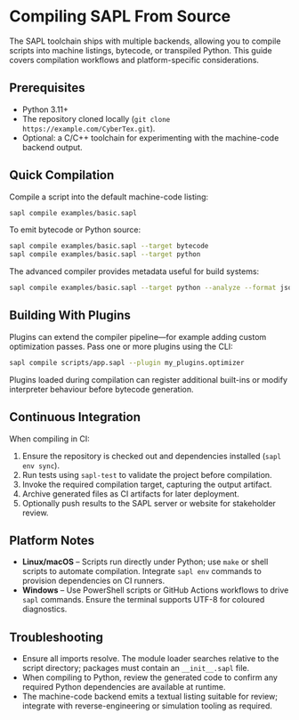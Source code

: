 # Compiling SAPL From Source

The SAPL toolchain ships with multiple backends, allowing you to compile scripts into machine listings, bytecode, or transpiled Python. This guide covers compilation workflows and platform-specific considerations.

## Prerequisites

* Python 3.11+
* The repository cloned locally (`git clone https://example.com/CyberTex.git`).
* Optional: a C/C++ toolchain for experimenting with the machine-code backend output.

## Quick Compilation

Compile a script into the default machine-code listing:

```bash
sapl compile examples/basic.sapl
```

To emit bytecode or Python source:

```bash
sapl compile examples/basic.sapl --target bytecode
sapl compile examples/basic.sapl --target python
```

The advanced compiler provides metadata useful for build systems:

```bash
sapl compile examples/basic.sapl --target python --analyze --format json
```

## Building With Plugins

Plugins can extend the compiler pipeline—for example adding custom optimization passes. Pass one or more plugins using the CLI:

```bash
sapl compile scripts/app.sapl --plugin my_plugins.optimizer
```

Plugins loaded during compilation can register additional built-ins or modify interpreter behaviour before bytecode generation.

## Continuous Integration

When compiling in CI:

1. Ensure the repository is checked out and dependencies installed (`sapl env sync`).
2. Run tests using `sapl-test` to validate the project before compilation.
3. Invoke the required compilation target, capturing the output artifact.
4. Archive generated files as CI artifacts for later deployment.
5. Optionally push results to the SAPL server or website for stakeholder review.

## Platform Notes

* **Linux/macOS** – Scripts run directly under Python; use `make` or shell scripts to automate compilation. Integrate `sapl env` commands to provision dependencies on CI runners.
* **Windows** – Use PowerShell scripts or GitHub Actions workflows to drive `sapl` commands. Ensure the terminal supports UTF-8 for coloured diagnostics.

## Troubleshooting

* Ensure all imports resolve. The module loader searches relative to the script directory; packages must contain an `__init__.sapl` file.
* When compiling to Python, review the generated code to confirm any required Python dependencies are available at runtime.
* The machine-code backend emits a textual listing suitable for review; integrate with reverse-engineering or simulation tooling as required.
